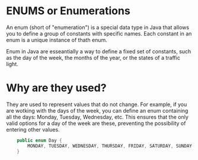# ENUMS or Enumerations

An enum (short of "enumeration") is a special data type in Java that allows you to define a group of constants with specific names. Each constant in an enum is a unique instance of thath enum.

Enum in Java are esseantially a way to define a fixed set of constants, such as the day of the week, the months of the year, or the states of a traffic light. 

# Why are they used? 

They are used to represent values that do not change. For example, if you are wotking with the days of the week, you can define an enum containing all the days: Monday, Tuesday, Wednesday, etc. This ensures that the only valid options for a day of the week are these, preventing the possibility of entering other values. 

```java
    public enum Day {
        MONDAY, TUESDAY, WEDNESDAY, THURSDAY, FRIDAY, SATURDAY, SUNDAY
    }
```
